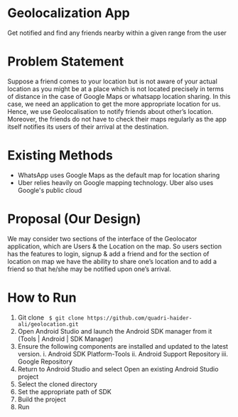 # Geolocalization App
Get notified and find any friends nearby within a given range from the user

# Problem Statement
Suppose a friend comes to your location but is not aware of your actual location as you might be at a place which is not located precisely in terms of distance in the case of Google Maps or whatsapp location sharing. In this case, we need an application to get the more appropriate location for us. Hence, we use Geolocalisation to notify friends about other’s location. Moreover, the friends do not have to check their maps regularly as the app itself notifies its users of their arrival at the destination.

# Existing Methods
- WhatsApp uses Google Maps as the default map for location sharing
- Uber relies heavily on Google mapping technology. Uber also uses Google's public cloud

# Proposal (Our Design)
We may consider two sections of the interface of the Geolocator application, which are Users & the Location on the map. So users section has the features to login, signup & add a friend and for the section of location on map we have the ability to share one’s location and to add a friend so that he/she may be notified upon one’s arrival.

# How to Run
1. Git clone 
``` $ git clone https://github.com/quadri-haider-ali/geolocation.git```
2. Open Android Studio and launch the Android SDK manager from it (Tools | Android | SDK Manager)
3. Ensure the following components are installed and updated to the latest version.
   i.   Android SDK Platform-Tools
   ii.  Android Support Repository
   iii. Google Repository
4. Return to Android Studio and select Open an existing Android Studio project
5. Select the cloned directory
6. Set the appropriate path of SDK
7. Build the project
8. Run
